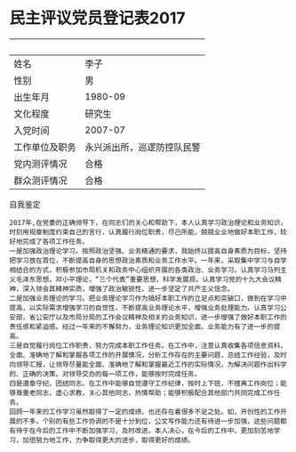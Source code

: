 # 民主评议党员登记表2017

&nbsp; | &nbsp;
--- | ---
姓名 | 李子
性别 | 男
出生年月 | 1980-09
文化程度 | 研究生
入党时间 | 2007-07
工作单位及职务 | 永兴派出所，巡逻防控队民警
党内测评情况 | 合格
群众测评情况 | 合格

自我鉴定
```
2017年,在党委的正确领导下，在同志们的关心和帮助下，本人认真学习政治理论和业务知识，时刻用规章制度约束自己的言行，认真履行岗位职责，尽己所能，兢兢业业地做好本职工作，较好地完成了各项工作任务。
一是加强政治理论学习。按照政治坚强、业务精通的要求，我始终以提高自身素质为目标，坚持把学习放在首位，不断提高自身的思想政治素质和业务工作水平。一年来，采取集中学习与自学相结合的方式，积极参加市局机关和政务中心组织开展的各类政治、业务学习，认真学习马列主义毛泽东思想，邓小平理论，“三个代表”重要思想，科学发展观，认真学习党的十九大会议精神，深入领会其精神实质，增强了政治敏锐性，进一步坚定了共产主义信念。
二是加强业务理论的学习。把业务理论学习作为搞好本职工作的立足点和突破口，做到在学习中提高，以实际需求增强学习的自觉性，不断提高业务理论水平，增强业务处理能力。认真学习公安部，省公安厅以及市局分局的工作会议精神及相关的业务知识，进一步增强了做好本职工作的责任感和紧迫感。经过一年来的不懈努力，业务理论知识更加全面，业务能力有了进一步的提高。
三是自觉履行岗位工作职责，努力完成本职工作任务。在工作中，注意认真收集各项信息资料，全面、准确地了解和掌握各项工作的开展情况，分析工作存在的主要问题，总结工作经验，及时向领导汇报，让领导尽量能全面、准确地了解和掌握最近工作的实际情况，为解决问题作出科学的、正确的决策。对领导交办的每一项工作，能够按时完成任务。
四是遵章守纪，团结同志。在工作中能够自觉遵守工作纪律，按时上下班，不擅离工作岗位；能够尊重老同志，虚心求教，关心其他同志，热情帮助；能够积极配合其他部门共同完成工作任务。
回顾一年来的工作学习虽然取得了一定的成绩，也还存在着很多不足之处。如，开创性的工作开展的不多，个别的有些工作协调的不是十分到位，公文写作能力还有待进一步加强，这些问题都有待于在今后的工作中不断加强学习，及时改进。本人决心，在今后的工作中，更加刻苦地学习，加倍努力地工作，力争取得更大的进步，取得更好的成绩。
```

